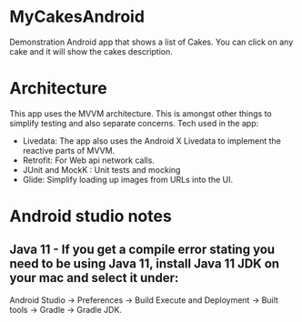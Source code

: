 # MyCakesAndroid
Demonstration Android app that shows a list of Cakes. You can click on any cake and it will show the cakes description.

# Architecture
This app uses the MVVM architecture. This is amongst other things to simplify testing and also separate concerns.
Tech used in the app:

- Livedata: The app also uses the Android X Livedata to implement the reactive parts of MVVM.
- Retrofit: For Web api network calls.
- JUnit and MockK : Unit tests and mocking
- Glide: Simplify loading up images from URLs into the UI.

# Android studio notes

## Java 11 - If you get a compile error stating you need to be using Java 11, install Java 11 JDK on your mac and select it under:

Android Studio -> Preferences -> Build Execute and Deployment -> Built tools -> Gradle -> Gradle JDK.
